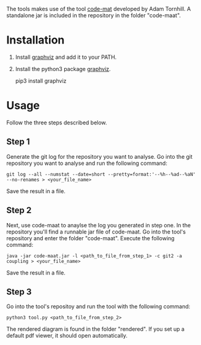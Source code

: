 The tools makes use of the tool [code-mat](https://github.com/adamtornhill/code-maat) developed by Adam Tornhill. A standalone jar is included in the repository in the folder "code-maat".
# Installation
1. Install [graphviz](https://www.graphviz.org/) and add it to your PATH.

2. Install the python3 package [graphviz](https://pypi.python.org/pypi/graphviz).

    pip3 install graphviz
# Usage
Follow the three steps described below.
## Step 1
Generate the git log for the repository you want to analyse. Go into the git repository you want to analyse and run the following command:
    
    git log --all --numstat --date=short --pretty=format:'--%h--%ad--%aN' --no-renames > <your_file_name>

Save the result in a file.

## Step 2
Next, use code-maat to anaylse the log you generated in step one. In the repository you'll find a runnable jar file of code-maat. Go into the tool's repository and enter the folder "code-maat". Execute the following command:
    
    java -jar code-maat.jar -l <path_to_file_from_step_1> -c git2 -a coupling > <your_file_name>

Save the result in a file. 

## Step 3
Go into the tool's repositoy and run the tool with the following command:
    
    python3 tool.py <path_to_file_from_step_2>

The rendered diagram is found in the folder "rendered". If you set up a default pdf viewer, it should open automatically.